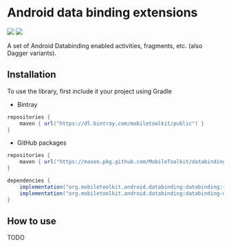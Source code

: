 # Android data binding extensions 

![](https://github.com/MobileToolkit/databinding-android/workflows/.github/workflows/build-test.yml/badge.svg)
![](https://github.com/MobileToolkit/databinding-android/workflows/.github/workflows/validation.yml/badge.svg)

A set of Android Databinding enabled activities, fragments, etc. (also Dagger variants).



## Installation

To use the library, first include it your project using Gradle

 * Bintray
 
```groovy
repositories {
    maven { url("https://dl.bintray.com/mobiletoolkit/public") }
}
```
      
* GitHub packages

```groovy
repositories {
    maven { url("https://maven.pkg.github.com/MobileToolkit/databinding-android") }
}
```

```groovy
dependencies {
    implementation("org.mobiletoolkit.android.databinding:databinding:{RELEASE_TAG}"
    implementation("org.mobiletoolkit.android.databinding:databinding-dagger:{RELEASE_TAG}")
}
```


## How to use

TODO